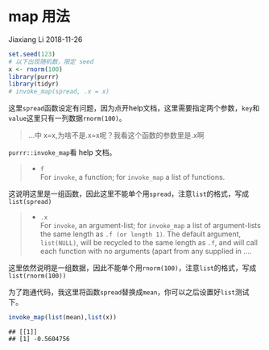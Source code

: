 map 用法
================
Jiaxiang Li
2018-11-26

``` r
set.seed(123)
# 以下出现随机数，限定 seed
x <- rnorm(100)
library(purrr)
library(tidyr)
# invoke_map(spread, .x = x)
```

这里`spread`函数设定有问题，因为点开help文档，这里需要指定两个参数，`key`和`value`这里只有一列数据`rnorm(100)`。

> …中 x=x,为啥不是.x=x呢？我看这个函数的参数里是.x啊

`purrr::invoke_map`看 help 文档。

>   - `f`  
>     For `invoke`, a function; for `invoke_map` a list of functions.

这说明这里是一组函数，因此这里不能单个用`spread`，注意`list`的格式，写成`list(spread)`

>   - `.x`  
>     For `invoke`, an argument-list; for `invoke_map` a list of
>     argument-lists the same length as `.f (or length 1)`. The default
>     argument, `list(NULL)`, will be recycled to the same length as
>     `.f`, and will call each function with no arguments (apart from
>     any supplied in ….

这里依然说明是一组数据，因此不能单个用`rnorm(100)`，注意`list`的格式，写成`list(rnorm(100))`

为了跑通代码，我这里将函数`spread`替换成`mean`，你可以之后设置好`list`测试下。

``` r
invoke_map(list(mean),list(x))
```

    ## [[1]]
    ## [1] -0.5604756
